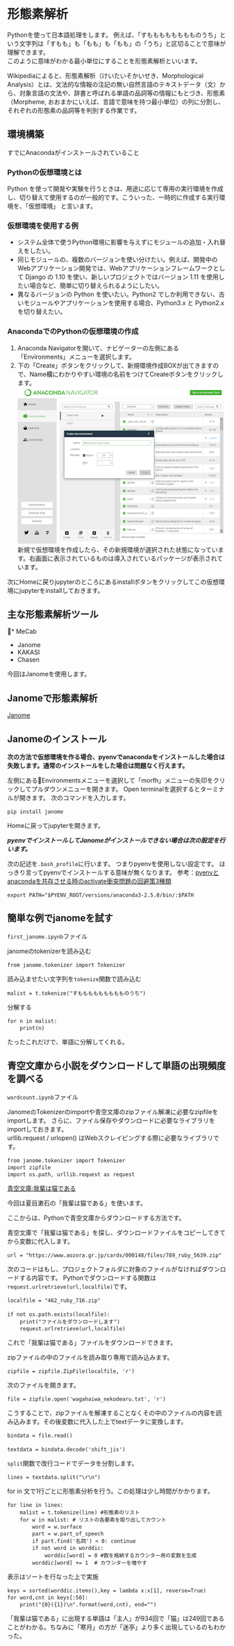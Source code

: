 # 形態素解析

Pythonを使って日本語処理をします。
例えば、「すもももももももものうち」という文字列は「すもも」も「もも」も「もも」の「うち」と区切ることで意味が理解できます。  
このように意味がわかる最小単位にすることを形態素解析といいます。

Wikipediaによると、形態素解析（けいたいそかいせき、Morphological Analysis）とは、文法的な情報の注記の無い自然言語のテキストデータ（文）から、対象言語の文法や、辞書と呼ばれる単語の品詞等の情報にもとづき、形態素（Morpheme, おおまかにいえば、言語で意味を持つ最小単位）の列に分割し、それぞれの形態素の品詞等を判別する作業です。

## 環境構築
すでにAnacondaがインストールされていること

### Pythonの仮想環境とは
Python を使って開発や実験を行うときは、用途に応じて専用の実行環境を作成し、切り替えて使用するのが一般的です。こういった、一時的に作成する実行環境を、「仮想環境」 と言います。

### 仮想環境を使用する例
* システム全体で使うPython環境に影響を与えずにモジュールの追加・入れ替えをしたい。
* 同じモジュールの、複数のバージョンを使い分けたい。例えば、開発中のWebアプリケーション開発では、Webアプリケーションフレームワークとして Django の 1.10 を使い、新しいプロジェクトではバージョン 1.11 を使用したい場合など、簡単に切り替えられるようにしたい。
* 異なるバージョンの Python を使いたい。Python2 でしか利用できない、古いモジュールやアプリケーションを使用する場合、Python3.x と Python2.x を切り替えたい。

### AnacondaでのPythonの仮想環境の作成
1. Anaconda Navigatorを開いて、ナビゲーターの左側にある「Environments」メニューを選択します。
2. 下の「Create」ボタンをクリックして、新規環境作成BOXが出てきますので、Name欄にわかりやすい環境の名前をつけてCreateボタンをクリックします。  
![Createボタン](images/anaconda1.png "Createボタン作成")  
新規で仮想環境を作成したら、その新規環境が選択された状態になっています。右画面に表示されているものは導入されているパッケージが表示されています。

次にHomeに戻りjupyterのところにあるinstallボタンをクリックしてこの仮想環境にjupyterをinstallしておきます。

## 主な形態素解析ツール

* MeCab
* Janome
* KAKASI
* Chasen

今回はJanomeを使用します。

## Janomeで形態素解析

[Janome](http://mocobeta.github.io/janome/)


## Janomeのインストール
**次の方法で仮想環境を作る場合、pyenvでanacondaをインストールした場合は失敗します。通常のインストールをした場合は問題なく行えます。**

左側にあるEnvironmentsメニューを選択して「morfh」メニューの矢印をクリックしてプルダウンメニューを開きます。
Open terminalを選択するとターミナルが開きます。
次のコマンドを入力します。

```
pip install janome
```

Homeに戻ってjupyterを開きます。

***pyenvでインストールしてJanomeがインストールできない場合は次の設定を行います。***

次の記述を`.bash_profile`に行います。
つまりpyenvを使用しない設定です。
はっきり言ってpyenvでインストールする意味が無くなります。
参考：[pyenvとanacondaを共存させる時のactivate衝突問題の回避策3種類](https://qiita.com/y__sama/items/f732bb7bec2bff355b69)

```
export PATH="$PYENV_ROOT/versions/anaconda3-2.5.0/bin/:$PATH
```

## 簡単な例でjanomeを試す

`first_janome.ipynb`ファイル

janomeのtokenizerを読み込む

```
from janome.tokenizer import Tokenizer
```

読み込ませたい文字列を`tokenize`関数で読み込む

```
malist = t.tokenize("すももももももももものうち")
```

分解する

```
for n in malist:
    print(n)
```

たったこれだけで、単語に分解してくれる。

## 青空文庫から小説をダウンロードして単語の出現頻度を調べる

`wordcount.ipynb`ファイル

JanomeのTokenizerのimportや青空文庫のzipファイル解凍に必要なzipfileをimportします。
さらに、ファイル保存やダウンロードに必要なライブラリをimportしておきます。  
urllib.request / urlopen() はWebスクレイピングする際に必要なライブラリです。

```
from janome.tokenizer import Tokenizer
import zipfile
import os.path, urllib.request as request
```
[青空文庫:我輩は猫である](https://www.aozora.gr.jp/cards/000148/card789.html#download)

今回は夏目漱石の「我輩は猫である」を使います。

ここからは、Pythonで青空文庫からダウンロードする方法です。

青空文庫で「我輩は猫である」を探し、ダウンロードファイルをコピーしてきてから変数に代入します。

```
url = "https://www.aozora.gr.jp/cards/000148/files/789_ruby_5639.zip"
```

次のコードはもし、プロジェクトフォルダに対象のファイルがなければダウンロードする内容です。
Pythonでダウンロードする関数は`request.urlretrieve(url,localfile)`です。

```
localfile = "462_ruby_716.zip"

if not os.path.exists(localfile):
    print("ファイルをダウンロードします")
    request.urlretrieve(url,localfile)
```

これで「我輩は猫である」ファイルをダウンロードできます。

zipファイルの中のファイルを読み取り専用で読み込みます。

```
zipfile = zipfile.ZipFile(localfile, 'r')
```

次のファイルを開きます。

```
file = zipfile.open('wagahaiwa_nekodearu.txt', 'r')
```

こうすることで、zipファイルを解凍することなくその中のファイルの内容を読み込みます。その後変数に代入した上でtextデータに変換します。

```
bindata = file.read()

textdata = bindata.decode('shift_jis')
```

`split`関数で改行コードでデータを分割します。

```
lines = textdata.split("\r\n")
```

for in 文で1行ごとに形態素分析を行う。この処理は少し時間がかかります。

```
for line in lines:
    malist = t.tokenize(line) #形態素のリスト
    for w in malist: # リストの各要素を取り出してカウント
        word = w.surface
        part = w.part_of_speech
        if part.find('名詞') < 0: continue
        if not word in worddic:
            worddic[word] = 0 #数を格納するカウンター用の変数を生成
        worddic[word] += 1  # カウンターを増やす
```

表示はソートを行なった上で実施

```
keys = sorted(worddic.items(),key = lambda x:x[1], reverse=True)
for word,cnt in keys[:50]:
    print("{0}({1})\n".format(word,cnt), end="")
```

「我輩は猫である」に出現する単語は「主人」が934回で「猫」は249回であることがわかる。ちなみに「寒月」の方が「迷亭」より多く出現しているのもわかった。














